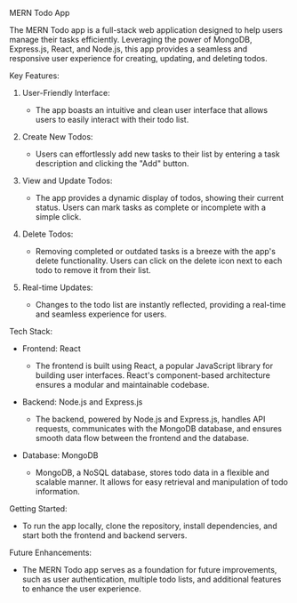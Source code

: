 MERN Todo App

The MERN Todo app is a full-stack web application designed to help users manage their tasks efficiently. Leveraging the power of MongoDB, Express.js, React, and Node.js, this app provides a seamless and responsive user experience for creating, updating, and deleting todos.

Key Features:

1. User-Friendly Interface:
   - The app boasts an intuitive and clean user interface that allows users to easily interact with their todo list.

2. Create New Todos:
   - Users can effortlessly add new tasks to their list by entering a task description and clicking the "Add" button.

3. View and Update Todos:
   - The app provides a dynamic display of todos, showing their current status. Users can mark tasks as complete or incomplete with a simple click.

4. Delete Todos:
   - Removing completed or outdated tasks is a breeze with the app's delete functionality. Users can click on the delete icon next to each todo to remove it from their list.

5. Real-time Updates:
   - Changes to the todo list are instantly reflected, providing a real-time and seamless experience for users.

Tech Stack:

- Frontend: React
  - The frontend is built using React, a popular JavaScript library for building user interfaces. React's component-based architecture ensures a modular and maintainable codebase.

- Backend: Node.js and Express.js
  - The backend, powered by Node.js and Express.js, handles API requests, communicates with the MongoDB database, and ensures smooth data flow between the frontend and the database.

- Database: MongoDB
  - MongoDB, a NoSQL database, stores todo data in a flexible and scalable manner. It allows for easy retrieval and manipulation of todo information.

Getting Started:
- To run the app locally, clone the repository, install dependencies, and start both the frontend and backend servers.

Future Enhancements:
- The MERN Todo app serves as a foundation for future improvements, such as user authentication, multiple todo lists, and additional features to enhance the user experience.

